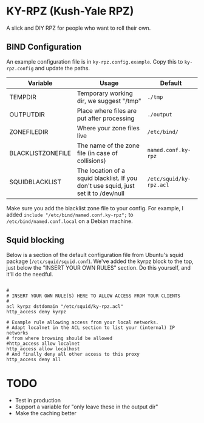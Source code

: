 # KY-RPZ (Kush-Yale RPZ)

A slick and DIY RPZ for people who want to roll their own.

## BIND Configuration

An example configuration file is in `ky-rpz.config.example`. Copy this to `ky-rpz.config` and update the paths.

| Variable | Usage | Default
| --- | --- | --- |
| TEMPDIR | Temporary working dir, we suggest "/tmp" | `./tmp` |
| OUTPUTDIR | Place where files are put after processing | `./output` |
| ZONEFILEDIR | Where your zone files live | `/etc/bind/` |
| BLACKLISTZONEFILE | The name of the zone file (in case of collisions) | `named.conf.ky-rpz`
| SQUIDBLACKLIST | The location of a squid blacklist. If you don't use squid, just set it to /dev/null | `/etc/squid/ky-rpz.acl` |

Make sure you add the blacklist zone file to your config. For example, I added `include "/etc/bind/named.conf.ky-rpz";` to `/etc/bind/named.conf.local` on a Debian machine.

## Squid blocking

Below is a section of the default configuration file from Ubuntu's squid package (`/etc/squid/squid.conf`). We've added the kyrpz block to the top, just below the "INSERT YOUR OWN RULES" section. Do this yourself, and it'll do the needful.

```

#
# INSERT YOUR OWN RULE(S) HERE TO ALLOW ACCESS FROM YOUR CLIENTS
#
acl kyrpz dstdomain "/etc/squid/ky-rpz.acl"
http_access deny kyrpz

# Example rule allowing access from your local networks.
# Adapt localnet in the ACL section to list your (internal) IP networks
# from where browsing should be allowed
#http_access allow localnet
http_access allow localhost
# And finally deny all other access to this proxy
http_access deny all
```

# TODO

* Test in production
* Support a variable for "only leave these in the output dir"
* Make the caching better